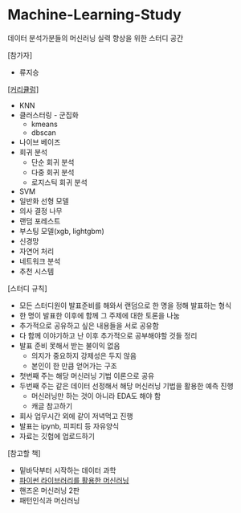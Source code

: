# Machine-Learning-Study
데이터 분석가분들의 머신러닝 실력 향상을 위한 스터디 공간

[참가자]

- 류지승

[[커리큘럼]](https://github.com/DAtoDS/Machine-Learning-Study/blob/master/Curriculum.md)

- KNN
- 클러스터링 - 군집화
    - kmeans
    - dbscan
- 나이브 베이즈
- 회귀 분석
    - 단순 회귀 분석
    - 다중 회귀 분석
    - 로지스틱 회귀 분석
- SVM
- 일반화 선형 모델
- 의사 결정 나무
- 랜덤 포레스트
- 부스팅 모델(xgb, lightgbm)
- 신경망
- 자연어 처리
- 네트워크 분석
- 추천 시스템

[스터디 규칙]

- 모든 스터디원이 발표준비를 해와서 랜덤으로 한 명을 정해 발표하는 형식
- 한 명이 발표한 이후에 함께 그 주제에 대한 토론을 나눔
- 추가적으로 공유하고 싶은 내용들을 서로 공유함
- 다 함께 이야기하고 난 이후 추가적으로 공부해야할 것들 정리
- 발표 준비 못해서 받는 불이익 없음
    - 의지가 중요하지 강제성은 두지 않음
    - 본인이 한 만큼 얻어가는 구조
- 첫번째 주는 해당 머신러닝 기법 이론으로 공유
- 두번째 주는 같은 데이터 선정해서 해당 머신러닝 기법을 활용한 예측 진행
    - 머신러닝만 하는 것이 아니라 EDA도 해야 함
    - 캐글 참고하기
- 회사 업무시간 외에 같이 저녁먹고 진행
- 발표는 ipynb, 피피티 등 자유양식
- 자료는 깃헙에 업로드하기

[참고할 책]

- 밑바닥부터 시작하는 데이터 과학
- [파이썬 라이브러리를 활용한 머신러닝](https://github.com/rickiepark/introduction_to_ml_with_python)
- 핸즈온 머신러닝 2판
- 패턴인식과 머신러닝
